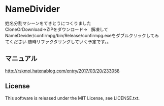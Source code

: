 # NameDivider
姓名分割マシーンをてきとうにつくりました  
CloneOrDownload→ZIPをダウンロード→  
解凍してNameDevider/confirmpg/bin/Release/confirmpg.exeをダブルクリックしてみてください 
随時リファクタリングしていく予定です。。
## マニュアル
http://rskmoi.hatenablog.com/entry/2017/03/20/233058
## License
This software is released under the MIT License, see LICENSE.txt.
